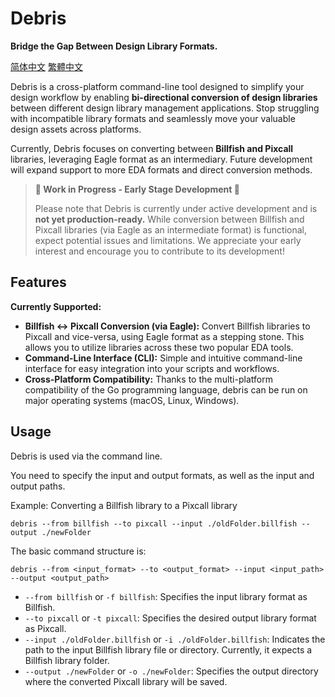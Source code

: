 # Debris

**Bridge the Gap Between Design Library Formats.**

[简体中文](docs/README/README_zh-Hans.md) [繁體中文](docs/README/README_zh-Hant.md)

Debris is a cross-platform command-line tool designed to simplify your design workflow by enabling **bi-directional conversion of design libraries** between different design library management applications.  Stop struggling with incompatible library formats and seamlessly move your valuable design assets across platforms.

Currently, Debris focuses on converting between **Billfish and Pixcall** libraries, leveraging Eagle format as an intermediary.  Future development will expand support to more EDA formats and direct conversion methods.

> **🚧  Work in Progress - Early Stage Development 🚧**
>
> Please note that Debris is currently under active development and is **not yet production-ready.**  While conversion between Billfish and Pixcall libraries (via Eagle as an intermediate format) is functional, expect potential issues and limitations. We appreciate your early interest and encourage you to contribute to its development!

## Features

**Currently Supported:**

* **Billfish ↔ Pixcall Conversion (via Eagle):** Convert Billfish libraries to Pixcall and vice-versa, using Eagle format as a stepping stone. This allows you to utilize libraries across these two popular EDA tools.
* **Command-Line Interface (CLI):**  Simple and intuitive command-line interface for easy integration into your scripts and workflows.
* **Cross-Platform Compatibility:** Thanks to the multi-platform compatibility of the Go programming language, debris can be run on major operating systems (macOS, Linux, Windows).

## Usage

Debris is used via the command line.

You need to specify the input and output formats, as well as the input and output paths.

Example: Converting a Billfish library to a Pixcall library

```
debris --from billfish --to pixcall --input ./oldFolder.billfish --output ./newFolder
```

The basic command structure is:
```
debris --from <input_format> --to <output_format> --input <input_path> --output <output_path>
```

- `--from billfish` or `-f billfish`: Specifies the input library format as Billfish.
- `--to pixcall` or `-t pixcall`: Specifies the desired output library format as Pixcall.
- `--input ./oldFolder.billfish` or `-i ./oldFolder.billfish`: Indicates the path to the input Billfish library file or directory. Currently, it expects a Billfish library folder.
- `--output ./newFolder` or `-o ./newFolder`: Specifies the output directory where the converted Pixcall library will be saved.
